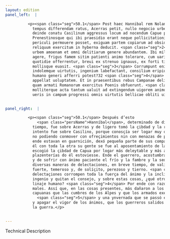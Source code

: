 ```yaml
---
layout: edition
panel_left:  |

          <p><span class="seg">50.1</span> Post haec Hannibal rem Nolanam in aliud
            tempus differendam ratus, Acerras petit, nullo negocio urbem capit diripitque. Maiore 10
            deinde conatu Casilinum aggressus locum ad nocendum Capue per opportunum, cum oppidanos
            Prenestinosque qui ibi praesidio erant neque pollicitationibus neque denuntiatione
            periculi permouere posset, exiguam partem copiarum ad obsidendum oppidum reliquit, ipse
            reliquum exercitum in hyberna deducit. <span class="seg">2</span> Capuam autem locum statiuis deligit
            urbem amoenam et omni delitiarum genere abundantem. Ibi miles assuetus sub diuo uitam
            agere, frigus famem sitim patienti animo tolerare, cum uariae species uolupatatum sibi
            quotidie offerrentur, breui ex strenuo ignauus, ex forti timidus, ex solerti iners
            mollisque euasit. <span class="seg">3</span> Corrumpunt enim blandae uoluptates omne robur animi
            indolemque uirtutis, ingenium labefactant, consilium eripiunt, quo quid perniciosius
            humano generi afferri potest?32 <span class="seg">4</span> Merito igitur Plato33 escam malorum
            appellat uoluptatem. Et in praesentibus rebus Campanae delitiae magis quam Alpium iuga
            quam armati Romanorum exercitus Poenis obfuerunt. <span class="seg">5</span> Nam una hyems segniter
            molliterque acta tantum ualuit ad extingendum uigorem animorum, ut milites principio
            ueris in campum progressi omnis uirtutis bellicae obliti uiderentur.</p>
        

panel_right:  |

          <p><span class="seg">50.1</span> Después d’esto
              <span class="persName">Hanníbal</span>, determinado de diffirir el negocio de Nola para en otro
            tiempo, fue sobre Acerras y de ligero tomó la çibdad y la robó. Desde allí con mayor
            intento fue sobre Casilino, porque conosçía ser logar muy oportuno para dañar a Capua y,
            no podiendo conmover con ofreçimientos nin con menazas de peligro a los prenestinos que
            ende estavan en guarnición, dexó pequeña parte de sus compañas en el çerco del logar y
            él con toda la otra su gente se fue al aposentamiento de la ynvernada. <span class="seg">2</span> Y
            escogió la çibdad de Capua por logar más deleytable y más abondante de todo linaje de
            plazenterías do él estoviesse. Ende el guerrero, acostumbrado a bevir en lo descobierto
            y de sofrir con ánimo paciente el frío y la fambre y la sed, ofreçiéndosele de continuo
            diversas maneras de delectaciones, en breve tiempo, de valiente, se fizo covarde y, de
            fuerte, temeroso y, de solíçito, perezoso y tierno. <span class="seg">3</span> Ca las blandas
            delectaçiones corrompen toda la fuerça del ánimo y la inclinación virtuosa, y abaten el
            ingenio y quitan el consejo, y sobre estas cosas, ¿qué otro daño puede mayor acaesçer al
            linaje humano? <span class="seg">4</span> Por ende con razón llama Platón al deleyte çevo de los
            males. Assí que, en las cosas presentes, más dañaron a los carthagines las delectaciones
            capuanas que las cumbres de los Alpes y que los armados exércitos de los romanos;
              <span class="seg">5</span> y una ynvernada que se passó en floxedad y en terneza, pudo tanto abatir
            y apagar el vigor de los ánimos, que los guerreros salidos después al campo en el <a href="../public/images/1491/174v.png" target="new"><img src="../public/images/1491/1491.jpg"/></a>[174v,a] comienço del verano pareçían aver olvidado toda la virtud de
            la guerra.</p>
        

---
```


Technical Description 